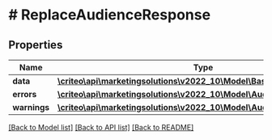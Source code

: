 # # ReplaceAudienceResponse

## Properties

Name | Type | Description | Notes
------------ | ------------- | ------------- | -------------
**data** | [**\criteo\api\marketingsolutions\v2022_10\Model\BasicAudienceDefinition**](BasicAudienceDefinition.md) |  |
**errors** | [**\criteo\api\marketingsolutions\v2022_10\Model\AudienceError[]**](AudienceError.md) |  |
**warnings** | [**\criteo\api\marketingsolutions\v2022_10\Model\AudienceWarning[]**](AudienceWarning.md) |  |

[[Back to Model list]](../../README.md#models) [[Back to API list]](../../README.md#endpoints) [[Back to README]](../../README.md)
